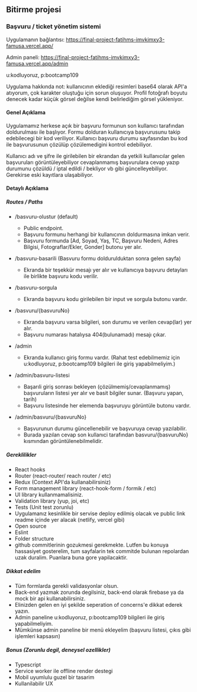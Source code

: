 ## Bitirme projesi

### Başvuru / ticket yönetim sistemi

Uygulamanın bağlantısı: https://final-project-fatihms-imvkimxy3-famusa.vercel.app/

Admin paneli: https://final-project-fatihms-imvkimxy3-famusa.vercel.app/admin

u:kodluyoruz, p:bootcamp109

Uygulama hakkında not: kullanıcının eklediği resimleri base64 olarak API'a atıyorum, çok karakter oluştuğu için sorun oluşuyor. Profil fotoğrafı boyutu denecek kadar küçük görsel değilse kendi belirlediğim görsel yükleniyor.

#### Genel Açıklama

Uygulamamız herkese açık bir başvuru formunun son kullanıcı tarafından doldurulması ile başlıyor.
Formu dolduran kullanıcıya başvurusunu takip edebilecegi bir kod veriliyor. Kullanıcı başvuru durumu sayfasından bu kod ile başvurusunun çözülüp çözülemedigini kontrol edebiliyor.

Kullanıcı adı ve şifre ile girilebilen bir ekrandan da yetkili kullanıcılar gelen başvuruları görüntüleyebiliyor cevaplanmamış başvurulara cevap yazıp durumunu çözüldü / iptal edildi / bekliyor vb gibi güncelleyebiliyor. Gerekirse eski kayıtlara ulaşabiliyor.

#### Detaylı Açıklama

##### Routes / Paths

- /basvuru-olustur (default)

  - Public endpoint.
  - Başvuru formunu herhangi bir kullanıcının doldurmasına imkan verir.
  - Başvuru formunda [Ad, Soyad, Yaş, TC, Başvuru Nedeni, Adres Bilgisi, Fotograflar/Ekler, Gonder] butonu yer alır.

- /basvuru-basarili (Basvuru formu doldurulduktan sonra gelen sayfa)

  - Ekranda bir teşekkür mesajı yer alır ve kullanıcıya başvuru detayları ile birlikte başvuru kodu verilir.

- /basvuru-sorgula

  - Ekranda başvuru kodu girilebilen bir input ve sorgula butonu vardır.

- /basvuru/{basvuruNo}

  - Ekranda başvuru varsa bilgileri, son durumu ve verilen cevap(lar) yer alır.
  - Başvuru numarası hatalıysa 404(bulunamadı) mesajı çıkar.

- /admin

  - Ekranda kullanıcı giriş formu vardır. (Rahat test edebilmemiz için u:kodluyoruz, p:bootcamp109 bilgileri ile giriş yapabilmeliyim.)

- /admin/basvuru-listesi

  - Başarıli giriş sonrası bekleyen (çözülmemiş/cevaplanmamış) başvuruların listesi yer alır ve basit bilgiler sunar. (Başvuru yapan, tarih)
  - Başvuru listesinde her elemenda başvuruyu görüntüle butonu vardır.

- /admin/basvuru/{basvuruNo}
  - Başvurunun durumu güncellenebilir ve başvuruya cevap yazılabilir.
  - Burada yazılan cevap son kullanıci tarafından basvuru/{basvuruNo} kısmından görüntülenebilmelidir.

##### Gereklilikler

- React hooks
- Router (react-router/ reach router / etc)
- Redux (Context API'da kullanabilirsiniz)
- Form management library (react-hook-form / formik / etc)
- UI library kullanmamalisiniz.
- Validation library (yup, joi, etc)
- Tests (Unit test zorunlu)
- Uygulamanız kesinlikle bir servise deploy edilmiş olacak ve public link readme içinde yer alacak (netlify, vercel gibi)
- Open source
- Eslint
- Folder structure
- github commitlerinin gozukmesi gerekmekte. Lutfen bu konuya hassasiyet gosterelim,
  tum sayfalarin tek commitde bulunan repolardan uzak duralim. Puanlara buna gore yapilacaktir.

##### Dikkat edelim

- Tüm formlarda gerekli validasyonlar olsun.
- Back-end yazmak zorunda degilsiniz, back-end olarak firebase ya da mock bir api kullanabilirsiniz.
- Elinizden gelen en iyi şekilde seperation of concerns'e dikkat ederek yazın.
- Admin paneline u:kodluyoruz, p:bootcamp109 bilgileri ile giriş yapabilmeliyim.
- Mümkünse admin paneline bir menü ekleyelim (başvuru listesi, çıkıs gibi işlemleri kapsasın)

##### Bonus (Zorunlu degil, deneysel ozellikler)

- Typescript
- Service worker ile offline render destegi
- Mobil uyumlulu guzel bir tasarim
- Kullanilabilir UX
